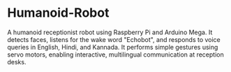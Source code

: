# Humanoid-Robot
A humanoid receptionist robot using Raspberry Pi and Arduino Mega. It detects faces, listens for the wake word "Echobot", and responds to voice queries in English, Hindi, and Kannada. It performs simple gestures using servo motors, enabling interactive, multilingual communication at reception desks.
